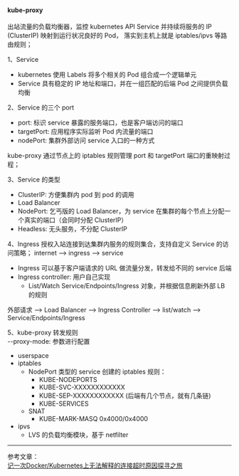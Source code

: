 
#### kube-proxy
出站流量的负载均衡器，监控 kubernetes API Service 并持续将服务的 IP (ClusterIP) 映射到运行状况良好的 Pod， 
落实到主机上就是 iptables/ipvs 等路由规则；

1、Service
- kubernetes 使用 Labels 将多个相关的 Pod 组合成一个逻辑单元
- Service 具有稳定的 IP 地址和端口，并在一组匹配的后端 Pod 之间提供负载均衡

2、Service 的三个 port
- port: 标识 service 暴露的服务端口，也是客户端访问的端口
- targetPort: 应用程序实际监听 Pod 内流量的端口
- nodePort: 集群外部访问 service 入口的一种方式

kube-proxy 通过节点上的 iptables 规则管理 port 和 targetPort 端口的重映射过程；

3、Service 的类型
- ClusterIP: 方便集群内 pod 到 pod 的调用
- Load Balancer
- NodePort: 乞丐版的 Load Balancer，为 service 在集群的每个节点上分配一个真实的端口（会同时分配 ClusterIP）
- Headless: 无头服务，不分配 ClusterIP

4、Ingress
授权入站连接到达集群内服务的规则集合，支持自定义 Service 的访问策略；
internet --> ingress --> service
- Ingress 可以基于客户端请求的 URL 做流量分发，转发给不同的 service 后端
- Ingress controller: 用户自己实现
  - List/Watch Service/Endpoints/Ingress 对象，并根据信息刷新外部 LB 的规则

外部请求 --> Load Balancer --> Ingress Controller --> list/watch --> Service/Endpoints/Ingress

5、kube-proxy 转发规则  
--proxy-mode: 参数进行配置
- userspace
- iptables
  - NodePort 类型的 service 创建的 iptables 规则：
    - KUBE-NODEPORTS  
    - KUBE-SVC-XXXXXXXXXXXX
    - KUBE-SEP-XXXXXXXXXXXX (后端有几个节点，就有几条链)
    - KUBE-SERVICES
  - SNAT
    - KUBE-MARK-MASQ 0x4000/0x4000
- ipvs
  - LVS 的负载均衡模块，基于 netfilter

---
参考文章：  
[记一次Docker/Kubernetes上无法解释的连接超时原因探寻之旅](https://blog.csdn.net/M2l0ZgSsVc7r69eFdTj/article/details/81380446)

